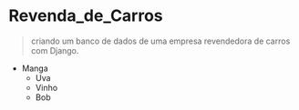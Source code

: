 # Revenda_de_Carros
>criando um banco de dados de uma empresa revendedora de carros com Django.


- Manga
    - Uva
    - Vinho
    - Bob

